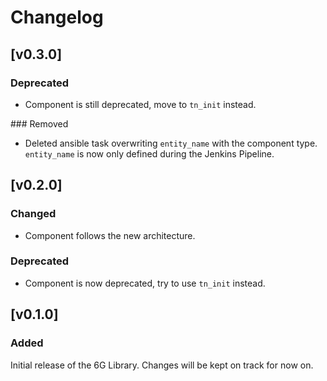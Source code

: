 # Changelog

## [v0.3.0]

### Deprecated
- Component is still deprecated, move to `tn_init` instead.

### Removed
- Deleted ansible task overwriting `entity_name` with the component type. `entity_name` is now only defined during the Jenkins Pipeline.

## [v0.2.0]

### Changed
- Component follows the new architecture.

### Deprecated
- Component is now deprecated, try to use `tn_init` instead.

## [v0.1.0]

### Added
Initial release of the 6G Library. Changes will be kept on track for now on.